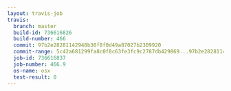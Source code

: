 ```yaml
---
layout: travis-job
travis:
  branch: master
  build-id: 736616826
  build-number: 466
  commit: 97b2e28281142948b30f8f0d49a87027b2309920
  commit-range: 5c42a681299fa8c0f8c63fe3fc9c2787db429869...97b2e28281142948b30f8f0d49a87027b2309920
  job-id: 736616837
  job-number: 466.9
  os-name: osx
  test-result: 0
---
```


